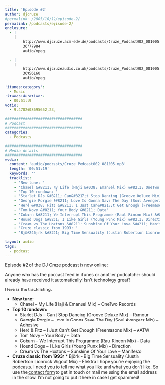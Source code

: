 ```yaml
---
title: 'Episode #2'
author: djcruze
#permalink: /2005/10/12/episode-2/
permalink: /podcasts/episode-2/
enclosure:
  - |
    |
        http://www.djcruze.acm-edv.de/podcasts/Cruze_Podcast002_081005.mp3
        36777984
        audio/mpeg

  - |
    |
        http://www.djcruzeaudio.co.uk/podcasts/Cruze_Podcast002_081005.mp3
        36956160
        audio/mpeg

'itunes:category':
  - Music
'itunes:duration':
  - 00:51:19
votio:
  - 9.4782608695652,23,

###################################
# Podcast
###################################
categories:
  - Podcasts

###################################
# Media details
###################################
media:
  content: 'audio/podcasts/Cruze_Podcast002_081005.mp3'
  length: '00:51:19'
  keywords: ''
  tracklist:
    - 'New tune: '
    - 'Chanel &#8211; My Life (Haji &#038; Emanuel Mix) &#8211; OneTwo Records'
    - 'Top 10 rundown: '
    - 'Starlet DJs &#8211; Can&#8217;t Stop Dancing (Groove Deluxe Mix) &#8211; Rumour'
    - 'Georgie Porgie &#8211; Love Is Gonna Save The Day (Soul Avengerz Mix) &#8211; Adhesive'
    - 'Herd &#038; Fitz &#8211; I Just Can&#8217;t Get Enough (Freemasons Mix) &#8211; AATW'
    - 'Tom Novy &#8211; Your Body &#8211; Data'
    - 'Coburn &#8211; We Interrupt This Programme (Raul Rincon Mix) &#8211; Data'
    - 'Hound Dogs &#8211; I Like Girls (Young Punx Mix) &#8211; Direction'
    - 'Cream vs The Hoxtons &#8211; Sunshine Of Your Love &#8211; Manifesto'
    - 'Cruze classic from 1993: '
    - 'Bj&#246;rk &#8211; Big Time Sensuality (Justin Robertson Lionrock Wigout Mix) &#8211; Elektra'

layout: audio
tags:
  - podcast
---
```


Episode #2 of the DJ Cruze podcast is now online:

Anyone who has the podcast feed in iTunes or another podcatcher should already have received it automatically! Isn&#8217;t technology great?

Here is the tracklisting:

- **New tune:**
  - Chanel &#8211; My Life (Haji &#038; Emanuel Mix) &#8211; OneTwo Records
- **Top 10 rundown:**
  - Starlet DJs &#8211; Can&#8217;t Stop Dancing (Groove Deluxe Mix) &#8211; Rumour
  - Georgie Porgie &#8211; Love Is Gonna Save The Day (Soul Avengerz Mix) &#8211; Adhesive
  - Herd &#038; Fitz &#8211; I Just Can&#8217;t Get Enough (Freemasons Mix) &#8211; AATW
  - Tom Novy &#8211; Your Body &#8211; Data
  - Coburn &#8211; We Interrupt This Programme (Raul Rincon Mix) &#8211; Data
  - Hound Dogs &#8211; I Like Girls (Young Punx Mix) &#8211; Direction
  - Cream vs The Hoxtons &#8211; Sunshine Of Your Love &#8211; Manifesto
- **Cruze classic from 1993:** \* Bj&#246;rk &#8211; Big Time Sensuality (Justin Robertson Lionrock Wigout Mix) &#8211; Elektra
  I hope you&#8217;re enjoying the podcasts. I need you to tell me what you like and what you don&#8217;t like. So use the [contact form][3] to get in touch or mail me using the email address in the show. I&#8217;m not going to put it here in case I get spammed!</ul>

[1]: http://www.djcruzeaudio.co.uk/podcasts/Cruze_Podcast002_081005.mp3
[2]: http://www.djcruze.co.uk/cms/podcasts/feed/rss2
[3]: http://www.djcruze.co.uk/cms/contact/
